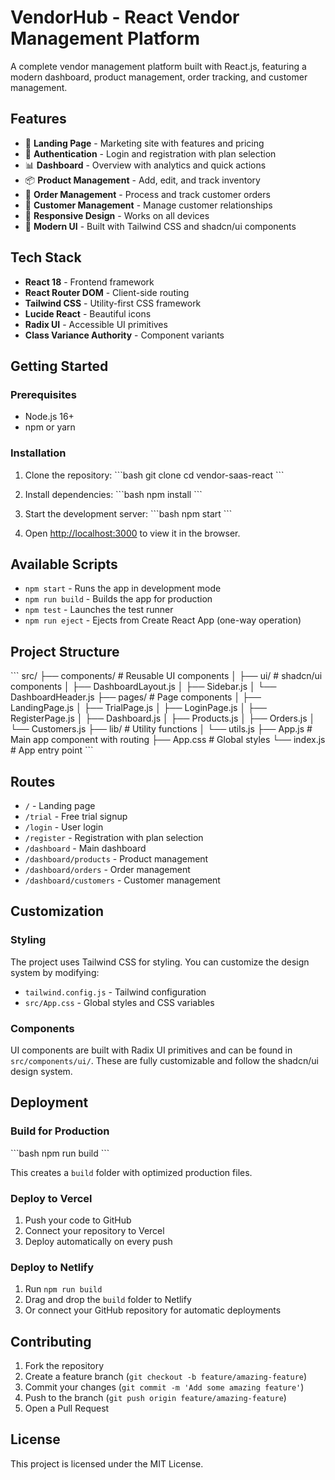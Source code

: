 # VendorHub - React Vendor Management Platform

A complete vendor management platform built with React.js, featuring a modern dashboard, product management, order tracking, and customer management.

## Features

- 🏪 **Landing Page** - Marketing site with features and pricing
- 🔐 **Authentication** - Login and registration with plan selection
- 📊 **Dashboard** - Overview with analytics and quick actions
- 📦 **Product Management** - Add, edit, and track inventory
- 🛒 **Order Management** - Process and track customer orders
- 👥 **Customer Management** - Manage customer relationships
- 📱 **Responsive Design** - Works on all devices
- 🎨 **Modern UI** - Built with Tailwind CSS and shadcn/ui components

## Tech Stack

- **React 18** - Frontend framework
- **React Router DOM** - Client-side routing
- **Tailwind CSS** - Utility-first CSS framework
- **Lucide React** - Beautiful icons
- **Radix UI** - Accessible UI primitives
- **Class Variance Authority** - Component variants

## Getting Started

### Prerequisites

- Node.js 16+ 
- npm or yarn

### Installation

1. Clone the repository:
\`\`\`bash
git clone <repository-url>
cd vendor-saas-react
\`\`\`

2. Install dependencies:
\`\`\`bash
npm install
\`\`\`

3. Start the development server:
\`\`\`bash
npm start
\`\`\`

4. Open [http://localhost:3000](http://localhost:3000) to view it in the browser.

## Available Scripts

- `npm start` - Runs the app in development mode
- `npm run build` - Builds the app for production
- `npm test` - Launches the test runner
- `npm run eject` - Ejects from Create React App (one-way operation)

## Project Structure

\`\`\`
src/
├── components/          # Reusable UI components
│   ├── ui/             # shadcn/ui components
│   ├── DashboardLayout.js
│   ├── Sidebar.js
│   └── DashboardHeader.js
├── pages/              # Page components
│   ├── LandingPage.js
│   ├── TrialPage.js
│   ├── LoginPage.js
│   ├── RegisterPage.js
│   ├── Dashboard.js
│   ├── Products.js
│   ├── Orders.js
│   └── Customers.js
├── lib/                # Utility functions
│   └── utils.js
├── App.js              # Main app component with routing
├── App.css             # Global styles
└── index.js            # App entry point
\`\`\`

## Routes

- `/` - Landing page
- `/trial` - Free trial signup
- `/login` - User login
- `/register` - Registration with plan selection
- `/dashboard` - Main dashboard
- `/dashboard/products` - Product management
- `/dashboard/orders` - Order management
- `/dashboard/customers` - Customer management

## Customization

### Styling
The project uses Tailwind CSS for styling. You can customize the design system by modifying:
- `tailwind.config.js` - Tailwind configuration
- `src/App.css` - Global styles and CSS variables

### Components
UI components are built with Radix UI primitives and can be found in `src/components/ui/`. These are fully customizable and follow the shadcn/ui design system.

## Deployment

### Build for Production
\`\`\`bash
npm run build
\`\`\`

This creates a `build` folder with optimized production files.

### Deploy to Vercel
1. Push your code to GitHub
2. Connect your repository to Vercel
3. Deploy automatically on every push

### Deploy to Netlify
1. Run `npm run build`
2. Drag and drop the `build` folder to Netlify
3. Or connect your GitHub repository for automatic deployments

## Contributing

1. Fork the repository
2. Create a feature branch (`git checkout -b feature/amazing-feature`)
3. Commit your changes (`git commit -m 'Add some amazing feature'`)
4. Push to the branch (`git push origin feature/amazing-feature`)
5. Open a Pull Request

## License

This project is licensed under the MIT License.
